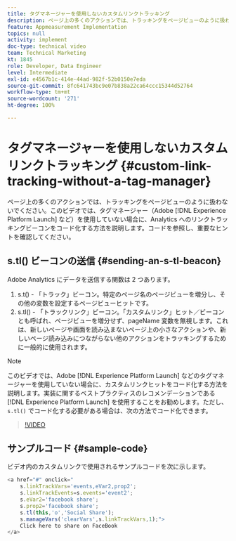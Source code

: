 ```yaml
---
title: タグマネージャーを使用しないカスタムリンクトラッキング
description: ページ上の多くのアクションでは、トラッキングをページビューのように扱わないでください。このビデオでは、タグマネージャー（Experience Platform Launch など）を使用していない場合に、Analytics へのリンクトラッキングビーコンをコード化する方法を説明します。コードを参照し、重要なヒントを確認してください。
feature: Appmeasurement Implementation
topics: null
activity: implement
doc-type: technical video
team: Technical Marketing
kt: 1845
role: Developer, Data Engineer
level: Intermediate
exl-id: e4567b1c-414e-44ad-982f-52b0150e7eda
source-git-commit: 8fc641743bc9e07b838a22ca64ccc15344d52764
workflow-type: tm+mt
source-wordcount: '271'
ht-degree: 100%

---
```


# タグマネージャーを使用しないカスタムリンクトラッキング {#custom-link-tracking-without-a-tag-manager}

ページ上の多くのアクションでは、トラッキングをページビューのように扱わないでください。このビデオでは、タグマネージャー（Adobe [!DNL Experience Platform Launch] など）を使用していない場合に、Analytics へのリンクトラッキングビーコンをコード化する方法を説明します。コードを参照し、重要なヒントを確認してください。

## s.tl() ビーコンの送信 {#sending-an-s-tl-beacon}

Adobe Analytics にデータを送信する関数は 2 つあります。

1. s.t() - 「トラック」ビーコン。特定のページ名のページビューを増分し、その他の変数を設定するページビューヒットです。
1. s.tl() - 「トラックリンク」ビーコン。「カスタムリンク」ヒット／ビーコンとも呼ばれ、ページビューを増分せず、pageName 変数を無視します。これは、新しいページや画面を読み込まないページ上の小さなアクションや、新しいページ読み込みにつながらない他のアクションをトラッキングするために一般的に使用されます。

>[!NOTE]
>
>このビデオでは、Adobe [!DNL Experience Platform Launch] などのタグマネージャーを使用していない場合に、カスタムリンクヒットをコード化する方法を説明します。実装に関するベストプラクティスのレコメンデーションである [!DNL Experience Platform Launch] を使用することをお勧めします。ただし、`s.tl()` でコード化する必要がある場合は、次の方法でコード化できます。

>[!VIDEO](https://video.tv.adobe.com/v/34605/?quality=12&learn=on&captions=jpn)

## サンプルコード {#sample-code}

ビデオ内のカスタムリンクで使用されるサンプルコードを次に示します。

```JavaScript
<a href="#" onclick="
    s.linkTrackVars='events,eVar2,prop2';
    s.linkTrackEvents=s.events='event2';
    s.eVar2='facebook share';
    s.prop2='facebook share';
    s.tl(this,'o','Social Share');
    s.manageVars('clearVars',s.linkTrackVars,1);">
    Click here to share on FaceBook
</a>
```
